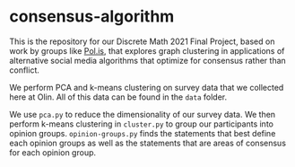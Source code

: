 # consensus-algorithm

This is the repository for our Discrete Math 2021 Final Project, based on work by groups like [Pol.is](https://pol.is/home), that explores graph clustering in applications of alternative social media algorithms that optimize for consensus rather than conflict. 

We perform PCA and k-means clustering on survey data that we collected here at Olin. All of this data can be found in the `data` folder. 

We use `pca.py` to reduce the dimensionality of our survey data. We then perform k-means clustering in `cluster.py` to group our participants into opinion groups. `opinion-groups.py` finds the statements that best define each opinion groups as well as the statements that are areas of consensus for each opinion group.  

